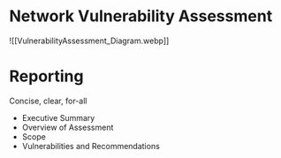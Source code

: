 # Network Vulnerability Assessment
![[VulnerabilityAssessment_Diagram.webp]]

# Reporting
Concise, clear, for-all
- Executive Summary
- Overview of Assessment
- Scope
- Vulnerabilities and Recommendations